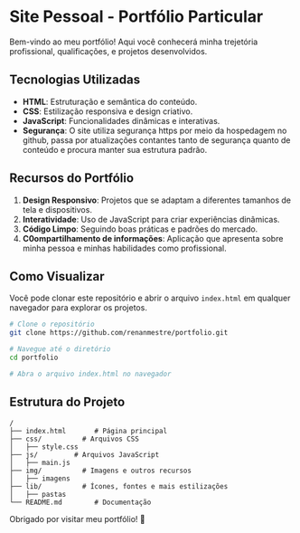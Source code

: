 # Site Pessoal - Portfólio Particular

Bem-vindo ao meu portfólio! Aqui você conhecerá minha trejetória profissional, qualificações, e projetos desenvolvidos.

## Tecnologias Utilizadas

- **HTML**: Estruturação e semântica do conteúdo.
- **CSS**: Estilização responsiva e design criativo.
- **JavaScript**: Funcionalidades dinâmicas e interativas.
- **Segurança**: O site utiliza segurança https por meio da hospedagem no github, passa por atualizações contantes tanto de segurança quanto de conteúdo e procura manter sua estrutura padrão. 

## Recursos do Portfólio

1. **Design Responsivo**: Projetos que se adaptam a diferentes tamanhos de tela e dispositivos.
2. **Interatividade**: Uso de JavaScript para criar experiências dinâmicas.
3. **Código Limpo**: Seguindo boas práticas e padrões do mercado.
4. **C0ompartilhamento de informações**: Aplicação que apresenta sobre minha pessoa e minhas habilidades como profissional.

## Como Visualizar

Você pode clonar este repositório e abrir o arquivo `index.html` em qualquer navegador para explorar os projetos.

```bash
# Clone o repositório
git clone https://github.com/renanmestre/portfolio.git

# Navegue até o diretório
cd portfolio

# Abra o arquivo index.html no navegador
```

## Estrutura do Projeto

```plaintext
/
├── index.html       # Página principal
├── css/          # Arquivos CSS
│   ├── style.css
├── js/         # Arquivos JavaScript
│   ├── main.js
├── img/          # Imagens e outros recursos
│   ├── imagens
├── lib/          # Ícones, fontes e mais estilizações
│   ├── pastas
└── README.md        # Documentação
```

Obrigado por visitar meu portfólio! :rocket:
